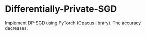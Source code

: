 # Differentially-Private-SGD
Implement DP-SGD using PyTorch (Opacus library). The accuracy decreases.
